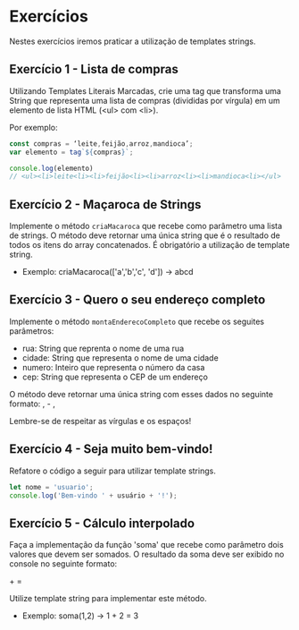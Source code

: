 # Exercícios

Nestes exercícios iremos praticar a utilização de templates strings.

## Exercício 1 - Lista de compras
Utilizando Templates Literais Marcadas, crie uma tag que transforma uma String que representa uma lista de compras (divididas por vírgula) em um elemento de lista HTML (&lt;ul&gt; com &lt;li&gt;).

Por exemplo:
``` javascript
const compras = ‘leite,feijão,arroz,mandioca’;
var elemento = tag`${compras}`;

console.log(elemento)
// <ul><li>leite<li><li>feijão<li><li>arroz<li><li>mandioca<li></ul>
```

## Exercício 2 - Maçaroca de Strings
Implemente o método `criaMacaroca` que recebe como parâmetro uma lista de strings. O método deve retornar uma única string que é o resultado de todos os itens do array concatenados. É obrigatório a utilização de template string.

* Exemplo: criaMacaroca(['a','b','c', 'd']) → abcd

## Exercício 3 - Quero o seu endereço completo
Implemente o método `montaEnderecoCompleto` que recebe os seguites parâmetros:
- rua: String que reprenta o nome de uma rua
- cidade: String que representa o nome de uma cidade
- numero: Inteiro que representa o número da casa
- cep: String que representa o CEP de um endereço

O método deve retornar uma única string com esses dados no seguinte formato:
<rua>, <numero> - <cidade>, <cep>

Lembre-se de respeitar as vírgulas e os espaços!

## Exercício 4 - Seja muito bem-vindo!
Refatore o código a seguir para utilizar template strings.
``` javascript
let nome = 'usuario';
console.log('Bem-vindo ' + usuário + '!');
```

## Exercício 5 - Cálculo interpolado
Faça a implementação da função 'soma' que recebe como parâmetro dois valores que devem ser somados. O resultado da soma deve ser exibido no console no seguinte formato:

<n1> + <n2> = <resultado>

Utilize template string para implementar este método.

* Exemplo: soma(1,2) → 1 + 2 = 3